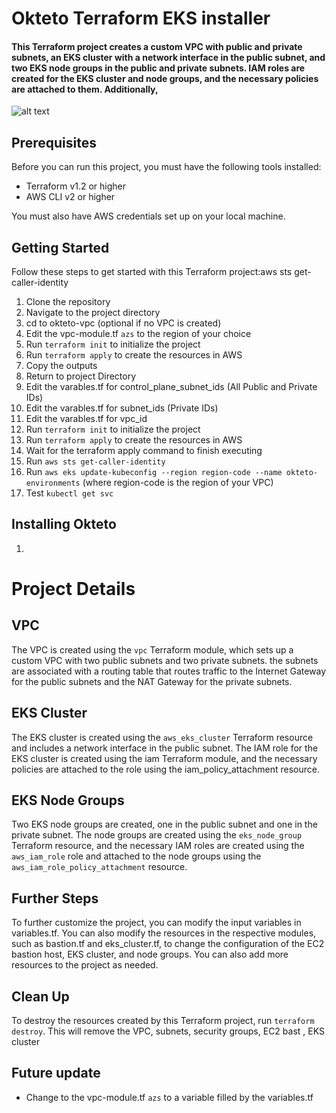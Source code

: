 # Okteto Terraform EKS installer

#### This Terraform project creates a custom VPC with public and private subnets, an EKS cluster with a network interface in the public subnet, and two EKS node groups in the public and private subnets. IAM roles are created for the EKS cluster and node groups, and the necessary policies are attached to them. Additionally, 


![alt text](Diagram.jpeg)


## Prerequisites
Before you can run this project, you must have the following tools installed:

- Terraform v1.2 or higher
- AWS CLI v2 or higher


You must also have AWS credentials set up on your local machine. <br>

## Getting Started
Follow these steps to get started with this Terraform project:aws sts get-caller-identity


1. Clone the repository
2. Navigate to the project directory
3. cd to okteto-vpc (optional if no VPC is created)
4. Edit the vpc-module.tf `azs` to the region of your choice 
4. Run `terraform init` to initialize the project
5. Run `terraform apply` to create the resources in AWS
6. Copy the outputs 
7. Return to project Directory 
8. Edit the varables.tf for control_plane_subnet_ids (All Public and Private IDs)
9. Edit the varables.tf for subnet_ids (Private IDs)
10. Edit the varables.tf for vpc_id
11. Run `terraform init` to initialize the project
12. Run `terraform apply` to create the resources in AWS
13. Wait for the terraform apply command to finish executing
14. Run `aws sts get-caller-identity`
15. Run `aws eks update-kubeconfig --region region-code --name okteto-environments` (where region-code is the region of your VPC)
16. Test `kubectl get svc`

## Installing Okteto
1. 



# Project Details

## VPC

The VPC is created using the `vpc` Terraform module, which sets up a custom VPC with two public subnets and two private subnets. the subnets are associated with a routing table that routes traffic to the Internet Gateway for the public subnets and the NAT Gateway for the private subnets.

## EKS Cluster

The EKS cluster is created using the `aws_eks_cluster` Terraform resource and includes a network interface in the public subnet. The IAM role for the EKS cluster is created using the iam Terraform module, and the necessary policies are attached to the role using the iam_policy_attachment resource.

## EKS Node Groups

Two EKS node groups are created, one in the public subnet and one in the private subnet. The node groups are created using the `eks_node_group` Terraform resource, and the necessary IAM roles are created using the `aws_iam_role` role  and attached to the node groups using the `aws_iam_role_policy_attachment` resource.

## Further Steps

To further customize the project, you can modify the input variables in variables.tf. You can also modify the resources in the respective modules, such as bastion.tf and eks_cluster.tf, to change the configuration of the EC2 bastion host, EKS cluster, and node groups. You can also add more resources to the project as needed.

## Clean Up
To destroy the resources created by this Terraform project, run `terraform destroy`. This will remove the VPC, subnets, security groups, EC2 bast , EKS cluster

## Future update
- Change to the vpc-module.tf `azs` to a variable filled by the variables.tf

